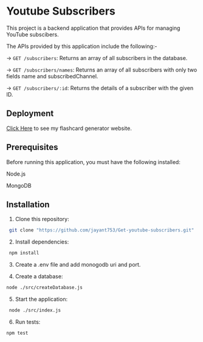 # Youtube Subscribers

This project is a backend application that provides APIs for managing YouTube subscibers.

The APIs provided by this application include the following:-

-> `GET /subscribers`: Returns an array of all subscribers in the database.

-> `GET /subscribers/names`: Returns an array of all subscribers with only two fields name and subscribedChannel.

-> `GET /subscribers/:id`: Returns the details of a subscriber with the given ID.

## Deployment

[Click Here](https://almabetter-flashcard-genrator.netlify.app/) to see my flashcard generator website.


## Prerequisites

Before running this application, you must have the following installed:

Node.js

MongoDB

## Installation

1. Clone this repository:

```bash
 git clone "https://github.com/jayant753/Get-youtube-subscribers.git"
```

2. Install dependencies:

```bash
 npm install
```

3. Create a .env file and add monogodb uri and port.

4. Create a database:

```bash
node ./src/createDatabase.js
```

5. Start the application:

```bash
 node ./src/index.js
```

6. Run tests:

```bash
npm test 







